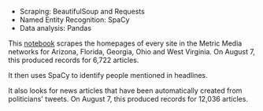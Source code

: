 - Scraping: BeautifulSoup and Requests
- Named Entity Recognition: SpaCy
- Data analysis: Pandas

This [notebook](https://github.com/petebrown/pink-slime-twitter-stories/blob/main/docs/notebook/pink-slime-people-and-articles.ipynb) scrapes the homepages of every site in the Metric Media networks for Arizona, Florida, Georgia, Ohio and West Virginia. On August 7, this produced records for 6,722 articles.

It then uses SpaCy to identify people mentioned in headlines.

It also looks for news articles that have been automatically created from politicians' tweets. On August 7, this produced records for 12,036 articles.